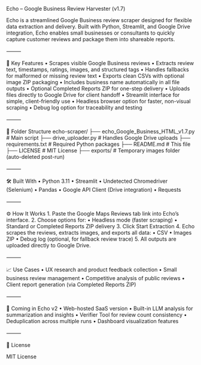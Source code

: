 Echo – Google Business Review Harvester (v1.7)

Echo is a streamlined Google Business review scraper designed for flexible data extraction and delivery. Built with Python, Streamlit, and Google Drive integration, Echo enables small businesses or consultants to quickly capture customer reviews and package them into shareable reports.

⸻

🚀 Key Features
	•	Scrapes visible Google Business reviews
	•	Extracts review text, timestamps, ratings, images, and structured tags
	•	Handles fallbacks for malformed or missing review text
	•	Exports clean CSVs with optional image ZIP packaging
	•	Includes business name automatically in all file outputs
	•	Optional Completed Reports ZIP for one-step delivery
	•	Uploads files directly to Google Drive for client handoff
	•	Streamlit interface for simple, client-friendly use
	•	Headless browser option for faster, non-visual scraping
	•	Debug log option for traceability and testing

⸻

📂 Folder Structure
echo-scraper/
├── echo_Google_Business_HTML_v1.7.py   # Main script
├── drive_uploader.py                    # Handles Google Drive uploads
├── requirements.txt                     # Required Python packages
├── README.md                            # This file
├── LICENSE                              # MIT License
├── exports/                             # Temporary images folder (auto-deleted post-run)


⸻

🛠️ Built With
	•	Python 3.11
	•	Streamlit
	•	Undetected Chromedriver (Selenium)
	•	Pandas
	•	Google API Client (Drive integration)
	•	Requests

⸻

⚙️ How It Works
	1.	Paste the Google Maps Reviews tab link into Echo’s interface.
	2.	Choose options for:
	•	Headless mode (faster scraping)
	•	Standard or Completed Reports ZIP delivery
	3.	Click Start Extraction
	4.	Echo scrapes the reviews, extracts images, and exports all data:
	•	CSV
	•	Images ZIP
	•	Debug log (optional, for fallback review trace)
	5.	All outputs are uploaded directly to Google Drive.

⸻

📈 Use Cases
	•	UX research and product feedback collection
	•	Small business review management
	•	Competitive analysis of public reviews
	•	Client report generation (via Completed Reports ZIP)

⸻

🔮 Coming in Echo v2
	•	Web-hosted SaaS version
	•	Built-in LLM analysis for summarization and insights
	•	Verifier Tool for review count consistency
	•	Deduplication across multiple runs
	•	Dashboard visualization features

⸻

📄 License

MIT License
